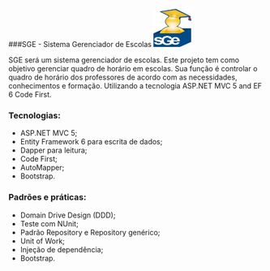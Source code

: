 ###SGE - Sistema Gerenciador de Escolas <img src="https://github.com/EvertonAlmeida/ProjetoEnsalamento/blob/master/EA.ProjetoEnsalamento.Preesentation.MVC/Content/Images/sge_inlogo.png" width="75" height="75" />

SGE será um sistema gerenciador de escolas. Este projeto tem como objetivo gerenciar quadro de horário em escolas. Sua função é controlar o quadro de horário dos professores de acordo com as necessidades, conhecimentos e formação. Utilizando a tecnologia ASP.NET MVC 5 and EF 6 Code First.

### Tecnologias:

* ASP.NET MVC 5;
* Entity Framework 6 para escrita de dados;
* Dapper para leitura;
* Code First;
* AutoMapper;
* Bootstrap.

### Padrões e práticas:

* Domain Drive Design (DDD);
* Teste com NUnit;
* Padrão Repository e Repository genérico;
* Unit of Work;
* Injeção de dependência;
* Bootstrap.
